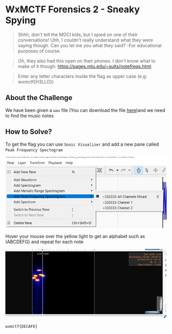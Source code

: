 # WxMCTF Forensics 2 - Sneaky Spying
> Shhh, don't tell the MGCI kids, but I spied on one of their conversations! Uhh, I couldn't really understand what they were saying though. Can you let me you what they said? -For educational purposes of course.

> Oh, they also had this open on their phones. I don't know what to make of it though: https://pages.mtu.edu/~suits/notefreqs.html

> Enter any letter characters inside the flag as upper case (e.g: wxmctf{H3LLO})

## About the Challenge
We have been given a `wav` file (You can download the file [here](MGCI_Kids_Conversation.wav))and we need to find the music notes

## How to Solve?
To get the flag you can use `Sonic Visualizer` and add a new pane called `Peak Frequency Spectogram`

![pane](images/pane.png)

Hover your mouse over the yellow light to get an alphabet such as (ABCDEFG) and repeat for each note

![flag](images/flag.png)

```
wxmctf{DECAFE}
```